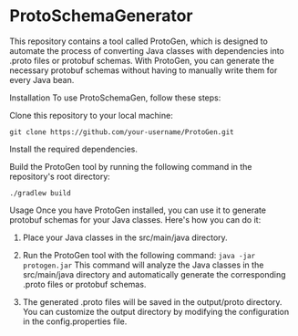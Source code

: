 # ProtoSchemaGenerator
This repository contains a tool called ProtoGen, which is designed to automate the process of converting Java classes with dependencies into .proto files or protobuf schemas. With ProtoGen, you can generate the necessary protobuf schemas without having to manually write them for every Java bean.

Installation
To use ProtoSchemaGen, follow these steps:

Clone this repository to your local machine:

`git clone https://github.com/your-username/ProtoGen.git`

Install the required dependencies.

Build the ProtoGen tool by running the following command in the repository's root directory:

`./gradlew build`

Usage
Once you have ProtoGen installed, you can use it to generate protobuf schemas for your Java classes. Here's how you can do it:

1. Place your Java classes in the src/main/java directory.

2. Run the ProtoGen tool with the following command:
`java -jar protogen.jar`
This command will analyze the Java classes in the src/main/java directory and automatically generate the corresponding .proto files or protobuf schemas.

3. The generated .proto files will be saved in the output/proto directory. You can customize the output directory by modifying the configuration in the config.properties file.


